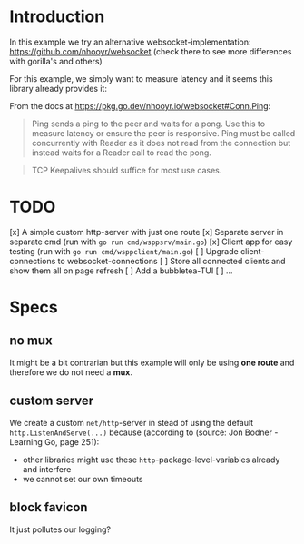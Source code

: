 # Introduction

In this example we try an alternative websocket-implementation: https://github.com/nhooyr/websocket (check there to see more differences with gorilla's and others)

For this example, we simply want to measure latency and it seems this library already provides it:

From the docs at https://pkg.go.dev/nhooyr.io/websocket#Conn.Ping:

> Ping sends a ping to the peer and waits for a pong. Use this to measure latency or ensure the peer is responsive. Ping must be called concurrently with Reader as it does not read from the connection but instead waits for a Reader call to read the pong.

> TCP Keepalives should suffice for most use cases.

# TODO

[x] A simple custom http-server with just one route
[x] Separate server in separate cmd (run with `go run cmd/wsppsrv/main.go`)
[x] Client app for easy testing (run with `go run cmd/wsppclient/main.go`) 
[ ] Upgrade client-connections to websocket-connections
[ ] Store all connected clients and show them all on page refresh
[ ] Add a bubbletea-TUI
[ ] ...

# Specs

## no mux

It might be a bit contrarian but this example will only be using **one route** and therefore we do not need a **mux**. 

## custom server

We create a custom `net/http`-server in stead of using the default `http.ListenAndServe(...)` because (according to (source: Jon Bodner - Learning Go, page 251):

- other libraries might use these `http`-package-level-variables already and interfere
- we cannot set our own timeouts

## block favicon

It just pollutes our logging?




